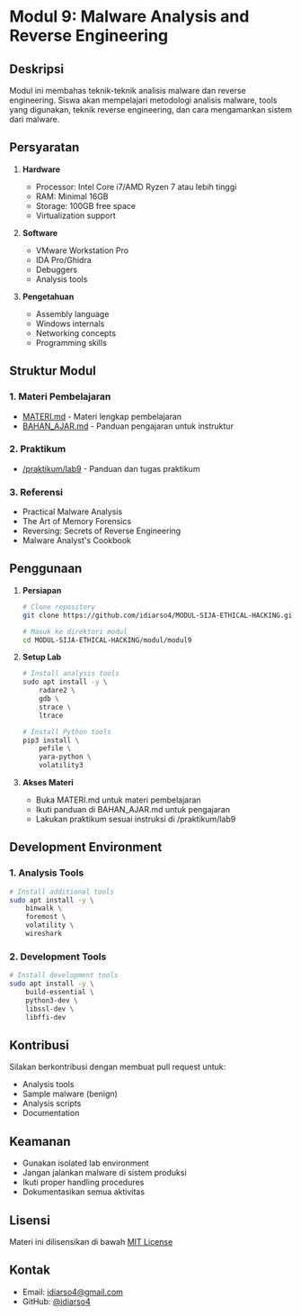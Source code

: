 # Modul 9: Malware Analysis and Reverse Engineering

## Deskripsi
Modul ini membahas teknik-teknik analisis malware dan reverse engineering. Siswa akan mempelajari metodologi analisis malware, tools yang digunakan, teknik reverse engineering, dan cara mengamankan sistem dari malware.

## Persyaratan
1. **Hardware**
   - Processor: Intel Core i7/AMD Ryzen 7 atau lebih tinggi
   - RAM: Minimal 16GB
   - Storage: 100GB free space
   - Virtualization support

2. **Software**
   - VMware Workstation Pro
   - IDA Pro/Ghidra
   - Debuggers
   - Analysis tools

3. **Pengetahuan**
   - Assembly language
   - Windows internals
   - Networking concepts
   - Programming skills

## Struktur Modul

### 1. Materi Pembelajaran
- [MATERI.md](MATERI.md) - Materi lengkap pembelajaran
- [BAHAN_AJAR.md](BAHAN_AJAR.md) - Panduan pengajaran untuk instruktur

### 2. Praktikum
- [/praktikum/lab9](../praktikum/lab9) - Panduan dan tugas praktikum

### 3. Referensi
- Practical Malware Analysis
- The Art of Memory Forensics
- Reversing: Secrets of Reverse Engineering
- Malware Analyst's Cookbook

## Penggunaan

1. **Persiapan**
   ```bash
   # Clone repository
   git clone https://github.com/idiarso4/MODUL-SIJA-ETHICAL-HACKING.git
   
   # Masuk ke direktori modul
   cd MODUL-SIJA-ETHICAL-HACKING/modul/modul9
   ```

2. **Setup Lab**
   ```bash
   # Install analysis tools
   sudo apt install -y \
       radare2 \
       gdb \
       strace \
       ltrace

   # Install Python tools
   pip3 install \
       pefile \
       yara-python \
       volatility3
   ```

3. **Akses Materi**
   - Buka MATERI.md untuk materi pembelajaran
   - Ikuti panduan di BAHAN_AJAR.md untuk pengajaran
   - Lakukan praktikum sesuai instruksi di /praktikum/lab9

## Development Environment

### 1. Analysis Tools
```bash
# Install additional tools
sudo apt install -y \
    binwalk \
    foremost \
    volatility \
    wireshark
```

### 2. Development Tools
```bash
# Install development tools
sudo apt install -y \
    build-essential \
    python3-dev \
    libssl-dev \
    libffi-dev
```

## Kontribusi
Silakan berkontribusi dengan membuat pull request untuk:
- Analysis tools
- Sample malware (benign)
- Analysis scripts
- Documentation

## Keamanan
- Gunakan isolated lab environment
- Jangan jalankan malware di sistem produksi
- Ikuti proper handling procedures
- Dokumentasikan semua aktivitas

## Lisensi
Materi ini dilisensikan di bawah [MIT License](LICENSE)

## Kontak
- Email: [idiarso4@gmail.com](mailto:idiarso4@gmail.com)
- GitHub: [@idiarso4](https://github.com/idiarso4)
